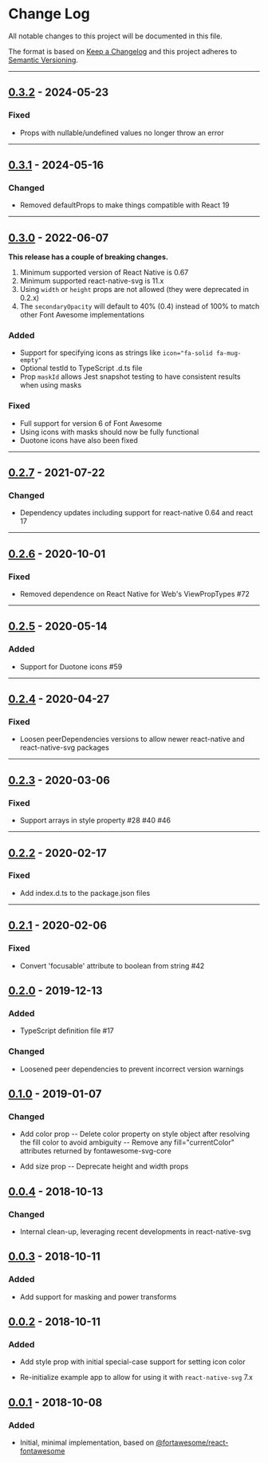 # Change Log

All notable changes to this project will be documented in this file.

The format is based on [Keep a Changelog](http://keepachangelog.com/) and this project adheres to [Semantic Versioning](http://semver.org/).

---

## [0.3.2](https://github.com/FortAwesome/react-native-fontawesome/releases/tag/0.3.2) - 2024-05-23

### Fixed

- Props with nullable/undefined values no longer throw an error

---

## [0.3.1](https://github.com/FortAwesome/react-native-fontawesome/releases/tag/0.3.1) - 2024-05-16

### Changed

- Removed defaultProps to make things compatible with React 19

---

## [0.3.0](https://github.com/FortAwesome/react-native-fontawesome/releases/tag/0.3.0) - 2022-06-07

**This release has a couple of breaking changes.**

1. Minimum supported version of React Native is 0.67
1. Minimum supported react-native-svg is 11.x
1. Using `width` or `height` props are not allowed (they were deprecated in 0.2.x)
1. The `secondaryOpacity` will default to 40% (0.4) instead of 100% to match other Font Awesome implementations

### Added

- Support for specifying icons as strings like `icon="fa-solid fa-mug-empty"`
- Optional testId to TypeScript .d.ts file
- Prop `maskId` allows Jest snapshot testing to have consistent results when using masks

### Fixed

- Full support for version 6 of Font Awesome
- Using icons with masks should now be fully functional
- Duotone icons have also been fixed

---

## [0.2.7](https://github.com/FortAwesome/react-native-fontawesome/releases/tag/0.2.7) - 2021-07-22

### Changed

- Dependency updates including support for react-native 0.64 and react 17

---

## [0.2.6](https://github.com/FortAwesome/react-native-fontawesome/releases/tag/0.2.6) - 2020-10-01

### Fixed

- Removed dependence on React Native for Web's ViewPropTypes #72

---

## [0.2.5](https://github.com/FortAwesome/react-native-fontawesome/releases/tag/0.2.5) - 2020-05-14

### Added

- Support for Duotone icons #59

---

## [0.2.4](https://github.com/FortAwesome/react-native-fontawesome/releases/tag/0.2.4) - 2020-04-27

### Fixed

- Loosen peerDependencies versions to allow newer react-native and react-native-svg packages

---

## [0.2.3](https://github.com/FortAwesome/react-native-fontawesome/releases/tag/0.2.3) - 2020-03-06

### Fixed

- Support arrays in style property #28 #40 #46

---

## [0.2.2](https://github.com/FortAwesome/react-native-fontawesome/releases/tag/0.2.2) - 2020-02-17

### Fixed

- Add index.d.ts to the package.json files

---

## [0.2.1](https://github.com/FortAwesome/react-native-fontawesome/releases/tag/0.2.1) - 2020-02-06

### Fixed

- Convert 'focusable' attribute to boolean from string #42

## [0.2.0](https://github.com/FortAwesome/react-native-fontawesome/releases/tag/0.2.0) - 2019-12-13

### Added

- TypeScript definition file #17

### Changed

- Loosened peer dependencies to prevent incorrect version warnings

## [0.1.0](https://github.com/FortAwesome/react-native-fontawesome/releases/tag/0.1.0) - 2019-01-07

### Changed

- Add color prop
  -- Delete color property on style object after resolving the fill color to avoid ambiguity
  -- Remove any fill="currentColor" attributes returned by fontawesome-svg-core

- Add size prop
  -- Deprecate height and width props

## [0.0.4](https://github.com/FortAwesome/react-native-fontawesome/releases/tag/0.0.4) - 2018-10-13

### Changed

- Internal clean-up, leveraging recent developments in react-native-svg

## [0.0.3](https://github.com/FortAwesome/react-native-fontawesome/releases/tag/0.0.3) - 2018-10-11

### Added

- Add support for masking and power transforms

## [0.0.2](https://github.com/FortAwesome/react-native-fontawesome/releases/tag/0.0.2) - 2018-10-11

### Added

- Add style prop with initial special-case support for setting icon color

- Re-initialize example app to allow for using it with `react-native-svg` 7.x

## [0.0.1](https://github.com/FortAwesome/react-native-fontawesome/releases/tag/0.0.1) - 2018-10-08

### Added

- Initial, minimal implementation, based on [@fortawesome/react-fontawesome](https://github.com/FortAwesome/react-fontawesome/)
